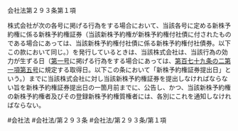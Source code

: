 会社法第２９３条第１項

株式会社が次の各号に掲げる行為をする場合において、当該各号に定める新株予約権に係る新株予約権証券（当該新株予約権が新株予約権付社債に付されたものである場合にあっては、当該新株予約権付社債に係る新株予約権付社債券。以下この款において同じ。）を発行しているときは、当該株式会社は、当該行為の効力が生ずる日（[第一号](会社法＿＿＿＿第２９３条第１項第１号)に掲げる行為をする場合にあっては、[第百七十九条の二第一項第五号](会社法＿＿＿＿第１７９条の２第１項第５号)に規定する取得日。以下この条において「新株予約権証券提出日」という。）までに当該株式会社に対し当該新株予約権証券を提出しなければならない旨を新株予約権証券提出日の一箇月前までに、公告し、かつ、当該新株予約権の新株予約権者及びその登録新株予約権質権者には、各別にこれを通知しなければならない。

#会社法
#会社法/第２９３条
#会社法/第２９３条/第１項
